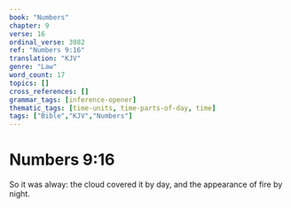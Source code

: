 ```yaml
---
book: "Numbers"
chapter: 9
verse: 16
ordinal_verse: 3982
ref: "Numbers 9:16"
translation: "KJV"
genre: "Law"
word_count: 17
topics: []
cross_references: []
grammar_tags: [inference-opener]
thematic_tags: [time-units, time-parts-of-day, time]
tags: ["Bible","KJV","Numbers"]
---
```


# Numbers 9:16

So it was alway: the cloud covered it by day, and the appearance of fire by night.
